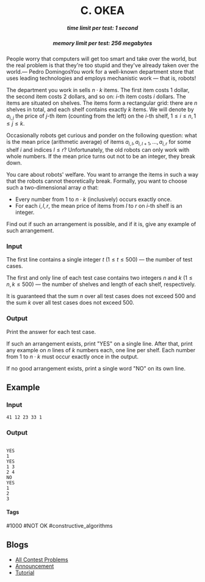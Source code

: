 <h1 style='text-align: center;'> C. OKEA</h1>

<h5 style='text-align: center;'>time limit per test: 1 second</h5>
<h5 style='text-align: center;'>memory limit per test: 256 megabytes</h5>

People worry that computers will get too smart and take over the world, but the real problem is that they're too stupid and they've already taken over the world.— Pedro DomingosYou work for a well-known department store that uses leading technologies and employs mechanistic work — that is, robots!

The department you work in sells $n \cdot k$ items. The first item costs $1$ dollar, the second item costs $2$ dollars, and so on: $i$-th item costs $i$ dollars. The items are situated on shelves. The items form a rectangular grid: there are $n$ shelves in total, and each shelf contains exactly $k$ items. We will denote by $a_{i,j}$ the price of $j$-th item (counting from the left) on the $i$-th shelf, $1 \le i \le n, 1 \le j \le k$.

Occasionally robots get curious and ponder on the following question: what is the mean price (arithmetic average) of items $a_{i,l}, a_{i,l+1}, \ldots, a_{i,r}$ for some shelf $i$ and indices $l \le r$? Unfortunately, the old robots can only work with whole numbers. If the mean price turns out not to be an integer, they break down.

You care about robots' welfare. You want to arrange the items in such a way that the robots cannot theoretically break. Formally, you want to choose such a two-dimensional array $a$ that:

* Every number from $1$ to $n \cdot k$ (inclusively) occurs exactly once.
* For each $i, l, r$, the mean price of items from $l$ to $r$ on $i$-th shelf is an integer.

Find out if such an arrangement is possible, and if it is, give any example of such arrangement.

### Input

The first line contains a single integer $t$ ($1 \le t \le 500$) — the number of test cases.

The first and only line of each test case contains two integers $n$ and $k$ ($1 \le n, k \le 500$) — the number of shelves and length of each shelf, respectively.

It is guaranteed that the sum $n$ over all test cases does not exceed $500$ and the sum $k$ over all test cases does not exceed $500$.

### Output

Print the answer for each test case.

If such an arrangement exists, print "YES" on a single line. After that, print any example on $n$ lines of $k$ numbers each, one line per shelf. Each number from $1$ to $n \cdot k$ must occur exactly once in the output.

If no good arrangement exists, print a single word "NO" on its own line.

## Example

### Input


```text
41 12 23 33 1
```
### Output

```text

YES
1 
YES
1 3 
2 4 
NO
YES
1 
2 
3 

```


#### Tags 

#1000 #NOT OK #constructive_algorithms 

## Blogs
- [All Contest Problems](../Codeforces_Round_770_(Div._2).md)
- [Announcement](../blogs/Announcement.md)
- [Tutorial](../blogs/Tutorial.md)
